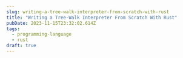```yaml
---
slug: writing-a-tree-walk-interpreter-from-scratch-with-rust
title: "Writing a Tree-Walk Interpreter From Scratch With Rust"
pubDate: 2023-11-15T23:32:02.614Z
tags:
  - programming-language
  - rust
draft: true
---
```

